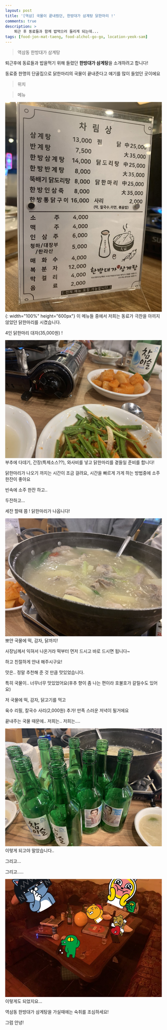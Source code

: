 ```yaml
---
layout: post
title: '[역삼] 국물이 끝내줬던, 한방대가 삼계탕 닭한마리 !'
comments: true
description: >
    퇴근 후 동료들과 함께 밥먹으러 들리게 되는데...
tags: [food-jon-mat-taeng, food-alchol-go-go, location-yeok-sam]
---
```


> 역삼동 한방대가 삼계탕

퇴근후에 동료들과 밥을먹기 위해 들렸던 **한방대가 삼계탕**을 소개하려고 합니다!

동료중 한명의 단골집으로 닭한마리의 국물이 끝내준다고 얘기를 많이 들었던 곳이에요

> 위치
<div id="daumRoughmapContainer1571893785136" style="width: 100%" class="root_daum_roughmap root_daum_roughmap_landing"></div>

> 메뉴

![](/assets/image/han-bang-daega-2.jpg?v=1){: width="100%" height="600px"}
이 메뉴들 중에서 저희는 동료가 극찬을 아끼지 않았던 닭한마리를 시켰습니다.

4인 닭한마리 대자(35,000원) !

![](/assets/image/han-bang-daega-3.jpg?v=1)
부추에 다데기, 간장(특제소스??), 와사비를 넣고 닭한마리를 곁들일 준비를 합니다!

닭한마리가 나오기 까지는 시간이 조금 걸려요, 시간을 빠르게 가게 하는 방법중에 소주한잔이 좋아요

빈속에 소주 한잔 하고..

두잔하고...

세잔 할때 쯤 ! 닭한마리가 나옵니다!

![](/assets/image/han-bang-daega-1.jpg?v=1)
뽀얀 국물에 떡, 감자, 닭까지!

사장님께서 익혀서 나온거라 떡부터 먼저 드시고 바로 드시면 됩니다~

하고 친절하게 안내 해주시구요!

맛은.. 정말 추천해 준 것 만큼 맛있었습니다.

특히 국물이.. 너무너무 맛있었어요(후추 향이 좀 나는 편이라 호불호가 갈릴수도 있어요)

저 국물에 떡, 감자, 닭고기를 먹고

육수 리필, 칼국수 사리(2,000원) 추가! 만족 스러운 저녁이 될거에요

끝내주는 국물 때문에.. 저희는.. 저희는....

![](/assets/image/han-bang-daega-4.jpg?v=1)
이렇게 되고야 말았습니다..

그리고...

그리고.....

![](/assets/image/han-bang-daega-5.jpg?v=1)
이렇게도 되었지요...

역삼동 한방대가 삼계탕을 가실때에는 숙취를 조심하세요!

그럼 안녕!


<script charset="UTF-8" class="daum_roughmap_loader_script" src="https://ssl.daumcdn.net/dmaps/map_js_init/roughmapLoader.js"></script>
<script charset="UTF-8">
	new daum.roughmap.Lander({
		"timestamp" : "1571893785136",
		"key" : "vjpn",
		"mapHeight" : "360"
	}).render();
</script>